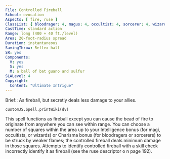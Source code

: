 ```yaml
---
File: Controlled Fireball
School: evocation
Aspects: [ fire, ruse ]
ClassList: { bloodrager: 4, magus: 4, occultist: 4, sorcerer: 4, wizard: 4 }
CastTime: standard action
Range: long (400 + 40 ft./level)
Area: 20-foot-radius spread
Duration: instantaneous
SavingThrow: Reflex half
SR: yes
Components:
  V: yes
  S: yes
  M: a ball of bat guano and sulfur
SLALevel: 4
Copyright:
  Content: "Ultimate Intrigue"
---
```

Brief:: As fireball, but secretly deals less damage to your allies.

```dataviewjs
customJS.Spell.printWiki(dv)
```

This spell functions as fireball except you can cause the bead of fire to originate from anywhere you can see within range. You can choose a number of squares within the area up to your Intelligence bonus (for magi, occultists, or wizards) or Charisma bonus (for bloodragers or sorcerers) to be struck by weaker flames; the controlled fireball deals minimum damage in those squares.  Attempts to identify controlled fireball with a skill check incorrectly identify it as fireball (see the ruse descriptor o n page 192).
